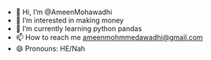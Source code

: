 - 👋 Hi, I’m @AmeenMohawadhi
- 👀 I’m interested in making money
- 🌱 I’m currently learning python pandas
- 📫 How to reach me ameenmohmmedawadhi@gmail.com
- 😄 Pronouns: HE/Nah

<!---
AmeenMohawadhi/AmeenMohawadhi is a ✨ special ✨ repository because its `README.md` (this file) appears on your GitHub profile.
You can click the Preview link to take a look at your changes.
--->
